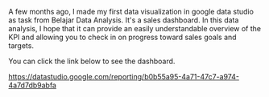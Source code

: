 A few months ago, I made my first data visualization in google data studio as task from Belajar Data Analysis. It's a sales dashboard. In this data analysis, I hope that it can provide an easily understandable overview of the KPI and allowing you to check in on progress toward sales goals and targets.

You can click the link below to see the dashboard.

https://datastudio.google.com/reporting/b0b55a95-4a71-47c7-a974-4a7d7db9abfa

